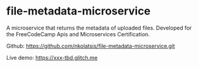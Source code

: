 # file-metadata-microservice

A microservice that returns the metadata of uploaded files. Developed for the FreeCodeCamp Apis and Microservices Certification.

Github: https://github.com/nkolatsis/file-metadata-microservice.git

Live demo: https://xxx-tbd.glitch.me